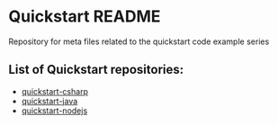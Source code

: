 # Quickstart README

Repository for meta files related to the quickstart code example series


## List of Quickstart repositories: 

* [quickstart-csharp](https://github.com/mongodb-developer/quickstart-csharp)
* [quickstart-java](https://github.com/mongodb-developer/quickstart-java)
* [quickstart-nodejs](https://github.com/mongodb-developer/quickstart-nodejs)

